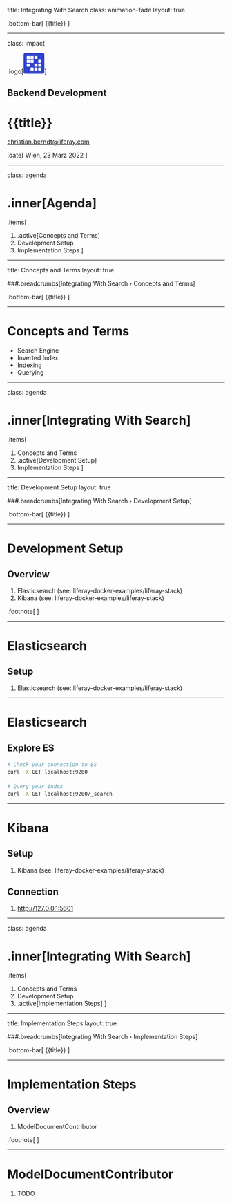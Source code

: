 title: Integrating With Search 
class: animation-fade
layout: true

.bottom-bar[
  {{title}}
]

---

class: impact

.logo[<img src="images/liferay-waffle.svg">]

## Backend Development 

# {{title}}

christian.berndt@liferay.com

.date[
  Wien, 23 März 2022
]

---

class: agenda

# .inner[Agenda]

.items[
1. .active[Concepts and Terms]
1. Development Setup
1. Implementation Steps
]

---

title: Concepts and Terms 
layout: true

###.breadcrumbs[Integrating With Search › Concepts and Terms]

.bottom-bar[
  {{title}}
]

---

# Concepts and Terms 

* Search Engine
* Inverted Index
* Indexing
* Querying 

---

class: agenda

# .inner[Integrating With Search]

.items[
1. Concepts and Terms
1. .active[Development Setup]
1. Implementation Steps
]

---

title: Development Setup 
layout: true

###.breadcrumbs[Integrating With Search › Development Setup]

.bottom-bar[
  {{title}}
]

---

# Development Setup 

## Overview

1. Elasticsearch (see: liferay-docker-examples/liferay-stack) 
1. Kibana (see: liferay-docker-examples/liferay-stack) 

.footnote[
]

---

# Elasticsearch

## Setup

1. Elasticsearch (see: liferay-docker-examples/liferay-stack) 

---

# Elasticsearch

## Explore ES

```bash
# Check your connection to ES
curl -X GET localhost:9200

# Query your index
curl -X GET localhost:9200/_search
```
---

# Kibana

## Setup 

1. Kibana (see: liferay-docker-examples/liferay-stack)

## Connection

1. http://127.0.0.1:5601

---

class: agenda

# .inner[Integrating With Search]

.items[
1. Concepts and Terms
1. Development Setup
1. .active[Implementation Steps]
]

---

title: Implementation Steps 
layout: true

###.breadcrumbs[Integrating With Search › Implementation Steps]

.bottom-bar[
  {{title}}
]

---

# Implementation Steps

## Overview

1. ModelDocumentContributor


.footnote[
]

---

# ModelDocumentContributor 

1. TODO

